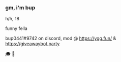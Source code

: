 
### gm, i'm bup
h/h, 18

funny fella

bup0441#9742 on discord, mod @ https://ygg.fun/ & https://giveawaybot.party

:mortar_board:
:otter:
